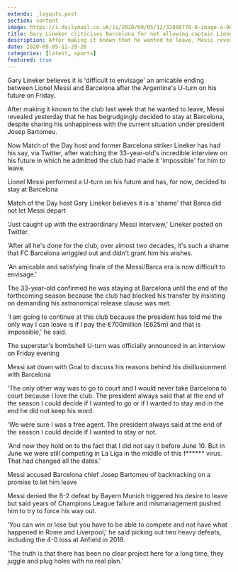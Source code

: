 ```yaml
---
extends: _layouts.post
section: content
image: https://i.dailymail.co.uk/1s/2020/09/05/12/32808778-0-image-a-98_1599304854829.jpg 
title: Gary Lineker criticises Barcelona for not allowing captain Lionel Messi to leave 
description: After making it known that he wanted to leave, Messi revealed on Friday that he had decided to stay at Barcelona, despite sharing his unhappiness with the current situation under Josep Bartomeu. 
date: 2020-09-05-12-29-26 
categories: [latest, sports] 
featured: true 
--- 
```

Gary Lineker believes it is 'difficult to envisage' an amicable ending between Lionel Messi and Barcelona after the Argentine's U-turn on his future on Friday.

After making it known to the club last week that he wanted to leave, Messi revealed yesterday that he has begrudgingly decided to stay at Barcelona, despite sharing his unhappiness with the current situation under president Josep Bartomeu. 

Now Match of the Day host and former Barcelona striker Lineker has had his say, via Twitter, after watching the 33-year-old's incredible interview on his future in which he admitted the club had made it 'impossible' for him to leave. 

Lionel Messi performed a U-turn on his future and has, for now, decided to stay at Barcelona

Match of the Day host Gary Lineker believes it is a 'shame' that Barca did not let Messi depart



'Just caught up with the extraordinary Messi interview,' Lineker posted on Twitter. 

'After all he's done for the club, over almost two decades, it's such a shame that FC Barcelona wriggled out and didn't grant him his wishes. 

'An amicable and satisfying finale of the Messi/Barca era is now difficult to envisage.' 

The 33-year-old confirmed he was staying at Barcelona until the end of the forthcoming season because the club had blocked his transfer by insisting on demanding his astronomical release clause was met. 

'I am going to continue at this club because the president has told me the only way I can leave is if I pay the €700million (£625m) and that is impossible,' he said. 

The superstar's bombshell U-turn was officially announced in an interview on Friday evening

Messi sat down with Goal to discuss his reasons behind his disillusionment with Barcelona

'The only other way was to go to court and I would never take Barcelona to court because I love the club. The president always said that at the end of the season I could decide if I wanted to go or if I wanted to stay and in the end he did not keep his word.

'We were sure I was a free agent. The president always said at the end of the season I could decide if I wanted to stay or not. 

'And now they hold on to the fact that I did not say it before June 10. But in June we were still competing in La Liga in the middle of this f****** virus. That had changed all the dates.'  

Messi accused Barcelona chief Josep Bartomeu of backtracking on a promise to let him leave

Messi denied the 8-2 defeat by Bayern Munich triggered his desire to leave but said years of Champions League failure and mismanagement pushed him to try to force his way out.

'You can win or lose but you have to be able to compete and not have what happened in Rome and Liverpool,' he said picking out two heavy defeats, including the 4-0 loss at Anfield in 2019.

'The truth is that there has been no clear project here for a long time, they juggle and plug holes with no real plan.'

